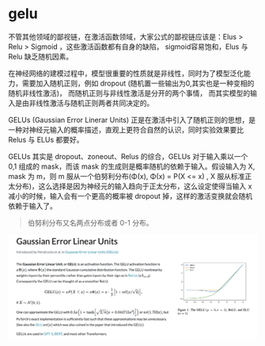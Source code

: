 # gelu

不管其他领域的鄙视链，在激活函数领域，大家公式的鄙视链应该是：Elus > Relu > Sigmoid ，这些激活函数都有自身的缺陷， sigmoid容易饱和，Elus 与 Relu 缺乏随机因素。

在神经网络的建模过程中，模型很重要的性质就是非线性，同时为了模型泛化能力，需要加入随机正则，例如 dropout (随机置一些输出为0,其实也是一种变相的随机非线性激活)， 而随机正则与非线性激活是分开的两个事情， 而其实模型的输入是由非线性激活与随机正则两者共同决定的。

GELUs (Gaussian Error Linerar Units) 正是在激活中引入了随机正则的思想，是一种对神经元输入的概率描述，直观上更符合自然的认识，同时实验效果要比 Relus 与 ELUs 都要好。

GELUs 其实是 dropout、zoneout、Relus 的综合，GELUs 对于输入乘以一个 0,1 组成的 mask，而该 mask 的生成则是概率随机的依赖于输入。假设输入为 X, mask 为 m，则 m 服从一个伯努利分布(Φ(x), Φ(x) = P(X <= x) , X 服从标准正太分布)，这么选择是因为神经元的输入趋向于正太分布，这么设定使得当输入 x 减小的时候，输入会有一个更高的概率被 dropout 掉，这样的激活变换就会随机依赖于输入了。

> 伯努利分布又名两点分布或者 0-1 分布。

![gelu](pics/gelu.png)


